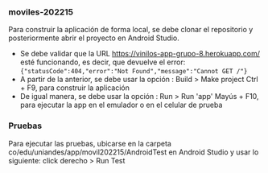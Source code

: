 ### moviles-202215

Para construir la aplicación de forma local, se debe clonar el repositorio y posteriormente abrir el proyecto en Android Studio.

- Se debe validar que la URL https://vinilos-app-grupo-8.herokuapp.com/ esté funcionando, es decir, que devuelve el error: `{"statusCode":404,"error":"Not Found","message":"Cannot GET /"}`
- A partir de la anterior, se debe usar la opción : Build > Make project Ctrl + F9, para construir la aplicación
- De igual manera, se debe usar la opción : Run > Run 'app' Mayús + F10, para ejecutar la app en el emulador o en el celular de prueba

### Pruebas

Para ejecutar las pruebas, ubicarse en la carpeta co/edu/uniandes/app/movil202215/AndroidTest en Android Studio y usar lo siguiente: click derecho > Run Test 

